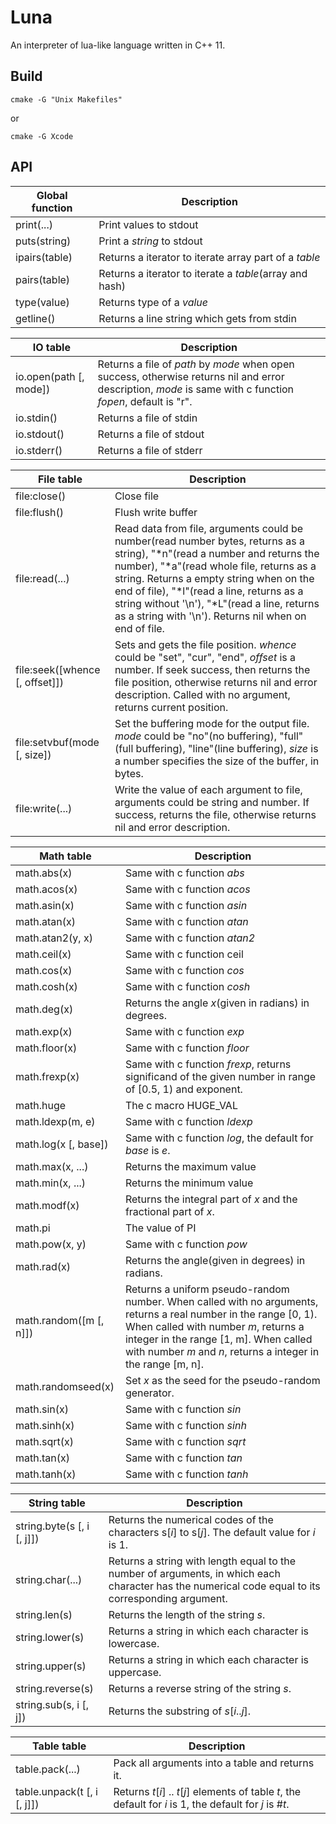 Luna
====
An interpreter of lua-like language written in C++ 11.

Build
-----

	cmake -G "Unix Makefiles"

or

	cmake -G Xcode

API
---

Global function|Description
---------------|-----------
print(...)|Print values to stdout
puts(string)|Print a *string* to stdout
ipairs(table)|Returns a iterator to iterate array part of a *table*
pairs(table)|Returns a iterator to iterate a *table*(array and hash)
type(value)|Returns type of a *value*
getline()|Returns a line string which gets from stdin

IO table|Description
--------|-----------
io.open(path [, mode])|Returns a file of *path* by *mode* when open success, otherwise returns nil and error description, *mode* is same with c function *fopen*, default is "r".
io.stdin()|Returns a file of stdin
io.stdout()|Returns a file of stdout
io.stderr()|Returns a file of stderr

File table|Description
----------|-----------
file:close()|Close file
file:flush()|Flush write buffer
file:read(...)|Read data from file, arguments could be number(read number bytes, returns as a string), "\*n"(read a number and returns the number), "\*a"(read whole file, returns as a string. Returns a empty string when on the end of file), "\*l"(read a line, returns as a string without '\\n'), "*L"(read a line, returns as a string with '\\n'). Returns nil when on end of file.
file:seek([whence [, offset]])|Sets and gets the file position. *whence* could be "set", "cur", "end", *offset* is a number. If seek success, then returns the file position, otherwise returns nil and error description. Called with no argument, returns current position.
file:setvbuf(mode [, size])|Set the buffering mode for the output file. *mode* could be "no"(no buffering), "full"(full buffering), "line"(line buffering), *size* is a number specifies the size of the buffer, in bytes.
file:write(...)|Write the value of each argument to file, arguments could be string and number. If success, returns the file, otherwise returns nil and error description.

Math table|Description
----------|-----------
math.abs(x)|Same with c function *abs*
math.acos(x)|Same with c function *acos*
math.asin(x)|Same with c function *asin*
math.atan(x)|Same with c function *atan*
math.atan2(y, x)|Same with c function *atan2*
math.ceil(x)|Same with c function ceil
math.cos(x)|Same with c function *cos*
math.cosh(x)|Same with c function *cosh*
math.deg(x)|Returns the angle *x*(given in radians) in degrees.
math.exp(x)|Same with c function *exp*
math.floor(x)|Same with c function *floor*
math.frexp(x)|Same with c function *frexp*, returns significand of the given number in range of [0.5, 1) and exponent.
math.huge|The c macro HUGE_VAL
math.ldexp(m, e)|Same with c function *ldexp*
math.log(x [, base])|Same with c function *log*, the default for *base* is *e*.
math.max(x, ...)|Returns the maximum value
math.min(x, ...)|Returns the minimum value
math.modf(x)|Returns the integral part of *x* and the fractional part of *x*.
math.pi|The value of PI
math.pow(x, y)|Same with c function *pow*
math.rad(x)|Returns the angle(given in degrees) in radians.
math.random([m [, n]])|Returns a uniform pseudo-random number. When called with no arguments, returns a real number in the range [0, 1). When called with number *m*, returns a integer in the range [1, m]. When called with number *m* and *n*, returns a integer in the range [m, n].
math.randomseed(x)|Set *x* as the seed for the pseudo-random generator.
math.sin(x)|Same with c function *sin*
math.sinh(x)|Same with c function *sinh*
math.sqrt(x)|Same with c function *sqrt*
math.tan(x)|Same with c function *tan*
math.tanh(x)|Same with c function *tanh*

String table|Description
------------|-----------
string.byte(s [, i [, j]])|Returns the numerical codes of the characters s[*i*] to s[*j*]. The default value for *i* is 1.
string.char(...)|Returns a string with length equal to the number of arguments, in which each character has the numerical code equal to its corresponding argument.
string.len(s)|Returns the length of the string *s*.
string.lower(s)|Returns a string in which each character is lowercase.
string.upper(s)|Returns a string in which each character is uppercase.
string.reverse(s)|Returns a reverse string of the string *s*.
string.sub(s, i [, j])|Returns the substring of *s*[*i*..*j*].

Table table|Description
-----------|-----------
table.pack(...)|Pack all arguments into a table and returns it.
table.unpack(t [, i [, j]])|Returns *t*[*i*] .. *t*[*j*] elements of table *t*, the default for *i* is 1, the default for *j* is #*t*.
